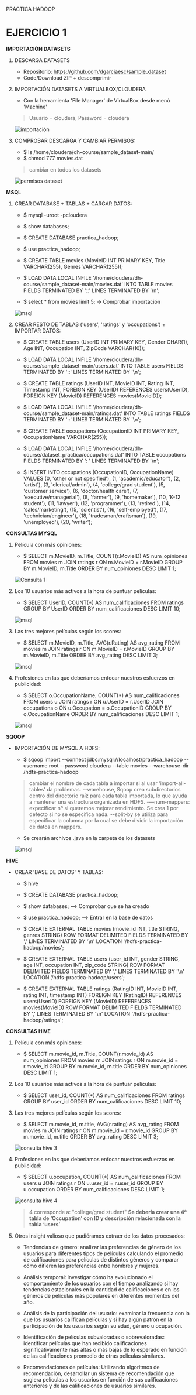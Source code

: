 PRÁCTICA HADOOP

# EJERCICIO 1

**IMPORTACIÓN DATASETS**

1. DESCARGA DATASETS
    - Repositorio: https://github.com/dgarciaesc/sample_dataset
    - Code/Download ZIP + descomprimir

2. IMPORTACIÓN DATASETS A VIRTUALBOX/CLOUDERA
    - Con la herramienta 'File Manager' de VirtualBox desde menú 'Machine'
    > Usuario = cloudera, Password = cloudera

    ![importación](images/import-dataset.png)

3. COMPROBAR DESCARGA Y CAMBIAR PERMISOS:
    - $ ls /home/cloudera/dh-course/sample_dataset-main/
    - $ chmod 777 movies.dat
    > cambiar en todos los datasets

    ![permisos dataset](images/permisos-dataset.png)

**MSQL**

1. CREAR DATABASE + TABLAS + CARGAR DATOS:
    - $ mysql -uroot -pcloudera
    - $ show databases;
    - $ CREATE DATABASE practica_hadoop;
    - $ use practica_hadoop;

    - $ CREATE TABLE movies (MovieID INT PRIMARY KEY, Title VARCHAR(255), Genres VARCHAR(255));
    - $ LOAD DATA LOCAL INFILE '/home/cloudera/dh-course/sample_dataset-main/movies.dat'
        INTO TABLE movies
        FIELDS TERMINATED BY '::'
        LINES TERMINATED BY '\n';
    - $ select * from movies limit 5; -> Comprobar importación

    ![msql](images/mysql-load-data.png)

2. CREAR RESTO DE TABLAS ('users', 'ratings' y 'occupations') + IMPORTAR DATOS:
    - $ CREATE TABLE users (UserID INT PRIMARY KEY, Gender CHAR(1), Age INT, Occupation INT, ZipCode VARCHAR(10));
    - $ LOAD DATA LOCAL INFILE '/home/cloudera/dh-course/sample_dataset-main/users.dat'
        INTO TABLE users
        FIELDS TERMINATED BY '::'
        LINES TERMINATED BY '\n';

    - $ CREATE TABLE ratings (UserID INT, MovieID INT, Rating INT, Timestamp INT,
        FOREIGN KEY (UserID) REFERENCES users(UserID),
        FOREIGN KEY (MovieID) REFERENCES movies(MovieID));
    - $ LOAD DATA LOCAL INFILE '/home/cloudera/dh-course/sample_dataset-main/ratings.dat'
        INTO TABLE ratings
        FIELDS TERMINATED BY '::'
        LINES TERMINATED BY '\n';

    - $ CREATE TABLE occupations (OccupationID INT PRIMARY KEY, OccupationName VARCHAR(255));
    - $ LOAD DATA LOCAL INFILE '/home/cloudera/dh-course/dataset_practica/occupations.dat'
        INTO TABLE occupations
        FIELDS TERMINATED BY ': '
        LINES TERMINATED BY '\n';
    - $ INSERT INTO occupations (OccupationID, OccupationName) VALUES
        (0, 'other or not specified'),
        (1, 'academic/educator'),
        (2, 'artist'),
        (3, 'clerical/admin'),
        (4, 'college/grad student'),
        (5, 'customer service'),
        (6, 'doctor/health care'),
        (7, 'executive/managerial'),
        (8, 'farmer'),
        (9, 'homemaker'),
        (10, 'K-12 student'),
        (11, 'lawyer'),
        (12, 'programmer'),
        (13, 'retired'),
        (14, 'sales/marketing'),
        (15, 'scientist'),
        (16, 'self-employed'),
        (17, 'technician/engineer'),
        (18, 'tradesman/craftsman'),
        (19, 'unemployed'),
        (20, 'writer');


**CONSULTAS MYSQL**

1. Película con más opiniones:
    - $ SELECT m.MovieID, m.Title,
        COUNT(r.MovieID) AS num_opiniones FROM movies m
        JOIN ratings r ON m.MovieID = r.MovieID
        GROUP BY m.MovieID, m.Title
        ORDER BY num_opiniones DESC LIMIT 1;

    ![Consulta 1](images/4.png)

2. Los 10 usuarios más activos a la hora de puntuar películas:
    - $ SELECT UserID, COUNT(*) AS num_calificaciones FROM ratings
        GROUP BY UserID
        ORDER BY num_calificaciones DESC
        LIMIT 10;

    ![msql](images/5.png)


3. Las tres mejores películas según los scores:
    - $ SELECT m.MovieID, m.Title, AVG(r.Rating) AS avg_rating FROM movies m
        JOIN ratings r ON m.MovieID = r.MovieID
        GROUP BY m.MovieID, m.Title
        ORDER BY avg_rating DESC
        LIMIT 3;
    
    ![msql](images/6.png)

4. Profesiones en las que deberíamos enfocar nuestros esfuerzos en publicidad:
    - $ SELECT o.OccupationName, COUNT(*) AS num_calificaciones
        FROM users u
        JOIN ratings r ON u.UserID = r.UserID
        JOIN occupations o ON u.Occupation = o.OccupationID
        GROUP BY o.OccupationName
        ORDER BY num_calificaciones DESC
        LIMIT 1;

    ![msql](consulta-mysql-4.png)


**SQOOP**

- IMPORTACIÓN DE MYSQL A HDFS:
    - $ sqoop import --connect jdbc:mysql://localhost/practica_hadoop
        --username root --password cloudera
        --table movies
        --warehouse-dir /hdfs-practica-hadoop

    > cambiar el nombre de cada tabla a importar si al usar 'import-all-tables' da problemas.
    > --warehouse, Sqoop crea subdirectorios dentro del directorio raíz para cada tabla importada, lo que ayuda a mantener una estructura organizada en HDFS.
    > -—num-mappers: expecificar nº si queremos mejorar rendimiento. Se crea 1 por defecto si no se especifica nada.
    > --split-by se utiliza para especificar la columna por la cual se debe dividir la importación de datos en mappers.

    - Se crearán archivos .java en la carpeta de los datasets

    ![msql](images/3.png)

**HIVE**

- CREAR 'BASE DE DATOS' Y TABLAS:
    - $ hive
    - $ CREATE DATABASE practica_hadoop;
    - $ show databases; —> Comprobar que se ha creado
    - $ use practica_hadoop; —> Entrar en la base de datos

    - $ CREATE EXTERNAL TABLE movies (movie_id INT, title STRING, genres STRING)
        ROW FORMAT DELIMITED
        FIELDS TERMINATED BY ','
        LINES TERMINATED BY '\n'
        LOCATION '/hdfs-practica-hadoop/movies';

    - $ CREATE EXTERNAL TABLE users (user_id INT, gender STRING, age INT, occupation INT, zip_code STRING)
        ROW FORMAT DELIMITED
        FIELDS TERMINATED BY ','
        LINES TERMINATED BY '\n'
        LOCATION ‘/hdfs-practica-hadoop/users';

    - $ CREATE EXTERNAL TABLE ratings (RatingID INT, MovieID INT, rating INT, timestamp INT)
        FOREIGN KEY (RatingID) REFERENCES users(UserID)
        FOREIGN KEY (MovieID) REFERENCES movies(MovieID)
        ROW FORMAT DELIMITED
        FIELDS TERMINATED BY ','
        LINES TERMINATED BY '\n'
        LOCATION '/hdfs-practica-hadoop/ratings';


**CONSULTAS HIVE**

1. Película con más opiniones:
    - $ SELECT m.movie_id, m.Title, COUNT(r.movie_id) AS num_opiniones
        FROM movies m
        JOIN ratings r ON m.movie_id = r.movie_id
        GROUP BY m.movie_id, m.title
        ORDER BY num_opiniones DESC
        LIMIT 1;

2. Los 10 usuarios más activos a la hora de puntuar películas:
    - $ SELECT user_id, COUNT(*) AS num_calificaciones FROM ratings
        GROUP BY user_id
        ORDER BY num_calificaciones DESC
        LIMIT 10;

3. Las tres mejores películas según los scores:
    - $ SELECT m.movie_id, m.title, AVG(r.rating) AS avg_rating FROM movies m
        JOIN ratings r ON m.movie_id = r.movie_id
        GROUP BY m.movie_id, m.title
        ORDER BY avg_rating DESC
        LIMIT 3;

    ![consulta hive 3](images/consulta_hive-3.png)

4. Profesiones en las que deberíamos enfocar nuestros esfuerzos en publicidad:
    - $ SELECT u.occupation, COUNT(*) AS num_calificaciones FROM users u
        JOIN ratings r ON u.user_id = r.user_id
        GROUP BY u.occupation
        ORDER BY num_calificaciones DESC
        LIMIT 1;
    
    ![consulta hive 4](images/consulta_hive-4.png)

    > 4 corresponde a: "college/grad student"
    **Se debería crear una 4ª tabla de ‘Occupation’ con ID y descripción relacionada con la tabla ‘users’**

5. Otros insight valioso que pudiéramos extraer de los datos procesados:

    - Tendencias de género:
    analizar las preferencias de género de los usuarios para diferentes tipos de películas calculando el promedio de calificaciones para películas de distintos géneros y comparar cómo difieren las preferencias entre hombres y mujeres.

    - Análisis temporal:
    investigar cómo ha evolucionado el comportamiento de los usuarios con el tiempo analizando si hay tendencias estacionales en la cantidad de calificaciones o en los géneros de películas más populares en diferentes momentos del año.

    - Análisis de la participación del usuario:
    examinar la frecuencia con la que los usuarios califican películas y si hay algún patrón en la participación de los usuarios según su edad, género u ocupación.

    - Identificación de películas subvaloradas o sobrevaloradas:
    identificar películas que han recibido calificaciones significativamente más altas o más bajas de lo esperado en función de las calificaciones promedio de otras películas similares.

    - Recomendaciones de películas:
    Utilizando algoritmos de recomendación, desarrollar un sistema de recomendación que sugiera películas a los usuarios en función de sus calificaciones anteriores y de las calificaciones de usuarios similares.